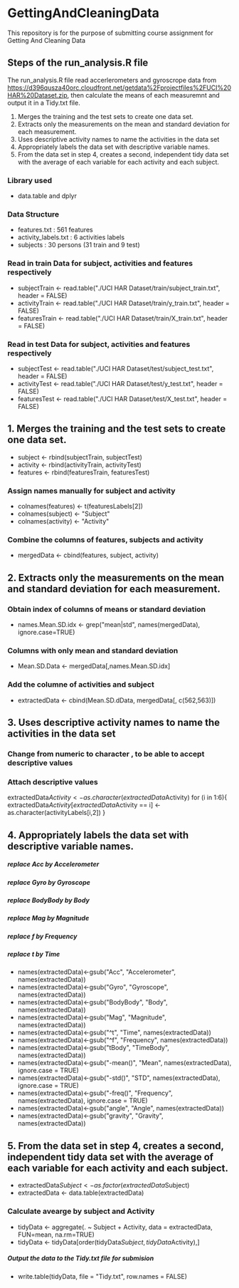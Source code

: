 # GettingAndCleaningData
This repository is for the purpose of submitting course assignment for Getting And Cleaning Data


## Steps of the run_analysis.R file
The run_analysis.R file read accerlerometers and gyroscrope data from https://d396qusza40orc.cloudfront.net/getdata%2Fprojectfiles%2FUCI%20HAR%20Dataset.zip, then calculate the means of each measuremnt and output it in a Tidy.txt file. 


1. Merges the training and the test sets to create one data set.
2. Extracts only the measurements on the mean and standard deviation for each measurement. 
3. Uses descriptive activity names to name the activities in the data set
4. Appropriately labels the data set with descriptive variable names. 
5. From the data set in step 4, creates a second, independent tidy data set with the average of each variable for each activity and each subject.


### Library used
* data.table and dplyr 

### Data Structure
* features.txt : 561 features
* activity_labels.txt : 6 activities labels
* subjects : 30 persons (31 train and 9 test)


### Read in train Data for subject, activities and features respectively
* subjectTrain  <- read.table("./UCI HAR Dataset/train/subject_train.txt", header = FALSE)
* activityTrain <- read.table("./UCI HAR Dataset/train/y_train.txt", header = FALSE)
* featuresTrain <- read.table("./UCI HAR Dataset/train/X_train.txt", header = FALSE) 


### Read in test Data for subject, activities and features respectively
* subjectTest  <- read.table("./UCI HAR Dataset/test/subject_test.txt", header = FALSE)
* activityTest <- read.table("./UCI HAR Dataset/test/y_test.txt", header = FALSE)
* featuresTest <- read.table("./UCI HAR Dataset/test/X_test.txt", header = FALSE) 



## 1. Merges the training and the test sets to create one data set.
* subject  <- rbind(subjectTrain,  subjectTest)       
* activity <- rbind(activityTrain, activityTest)      
* features <- rbind(featuresTrain, featuresTest) 
 

### Assign names manually for subject and activity
* colnames(features) <- t(featuresLabels[2])
* colnames(subject) <- "Subject" 
* colnames(activity) <- "Activity" 

### Combine the columns of features, subjects and activity
* mergedData <- cbind(features, subject, activity) 


## 2. Extracts only the measurements on the mean and standard deviation for each measurement. 
### Obtain index of columns of means or standard deviation
* names.Mean.SD.idx <- grep("mean|std", names(mergedData), ignore.case=TRUE)

### Columns with only mean and standard deviation  
* Mean.SD.Data <- mergedData[,names.Mean.SD.idx]     

### Add the columne of activities and subject
* extractedData <- cbind(Mean.SD.dData, mergedData[, c(562,563)])   


## 3. Uses descriptive activity names to name the activities in the data set
### Change from numeric to character , to be able to accept descriptive values
### Attach descriptive values
extractedData$Activity <- as.character(extractedData$Activity)
for (i in 1:6){
        extractedData$Activity[extractedData$Activity == i] <- as.character(activityLabels[i,2])
}




## 4. Appropriately labels the data set with descriptive variable names.
##### replace Acc by Accelerometer
##### replace Gyro by Gyroscope
##### replace BodyBody by Body
##### replace Mag by Magnitude
##### replace f by Frequency
##### replace t by Time
* names(extractedData)<-gsub("Acc", "Accelerometer", names(extractedData))
* names(extractedData)<-gsub("Gyro", "Gyroscope", names(extractedData))
* names(extractedData)<-gsub("BodyBody", "Body", names(extractedData))
* names(extractedData)<-gsub("Mag", "Magnitude", names(extractedData))
* names(extractedData)<-gsub("^t", "Time", names(extractedData))
* names(extractedData)<-gsub("^f", "Frequency", names(extractedData))
* names(extractedData)<-gsub("tBody", "TimeBody", names(extractedData))
* names(extractedData)<-gsub("-mean()", "Mean", names(extractedData), ignore.case = TRUE)
* names(extractedData)<-gsub("-std()", "STD", names(extractedData), ignore.case = TRUE)
* names(extractedData)<-gsub("-freq()", "Frequency", names(extractedData), ignore.case = TRUE)
* names(extractedData)<-gsub("angle", "Angle", names(extractedData))
* names(extractedData)<-gsub("gravity", "Gravity", names(extractedData))



## 5. From the data set in step 4, creates a second, independent tidy data set with the average of each variable for each activity and each subject.
* extractedData$Subject <- as.factor(extractedData$Subject)
* extractedData <- data.table(extractedData)


###  Calculate avearge by subject and Activity
* tidyData <- aggregate(. ~ Subject + Activity, data = extractedData, FUN=mean, na.rm=TRUE)
* tidyData <- tidyData[order(tidyData$Subject,tidyData$Activity),]

##### Output the data to the Tidy.txt file for submision
* write.table(tidyData, file = "Tidy.txt", row.names = FALSE)  
